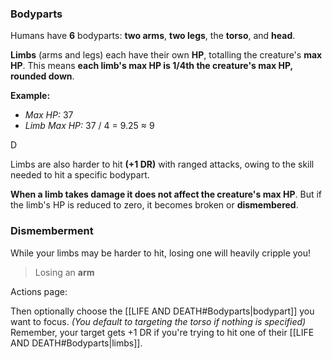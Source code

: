 ### Bodyparts
Humans have **6** bodyparts: **two arms**, **two legs**, the **torso**, and **head**.

**Limbs** (arms and legs) each have their own **HP**, totalling the creature's **max HP**.
This means **each limb's max HP is 1/4th the creature's max HP, rounded down**.

  **Example:**
- *Max HP:* 37
- *Limb Max HP:* 37 / 4 = 9.25 ≈ 9

D

Limbs are also harder to hit **(+1 DR)** with ranged attacks, owing to the skill needed to hit a specific bodypart.

**When a limb takes damage it does not affect the creature's max HP**. But if the limb's HP is reduced to zero, it becomes broken or **dismembered**.


### Dismemberment
While your limbs may be harder to hit, losing one will heavily cripple you!

> Losing an **arm** 


Actions page:

Then optionally choose the [[LIFE AND DEATH#Bodyparts|bodypart]] you want to focus. *(You default to targeting the torso if nothing is specified)*
Remember, your target gets +1 DR if you're trying to hit one of their [[LIFE AND DEATH#Bodyparts|limbs]].

